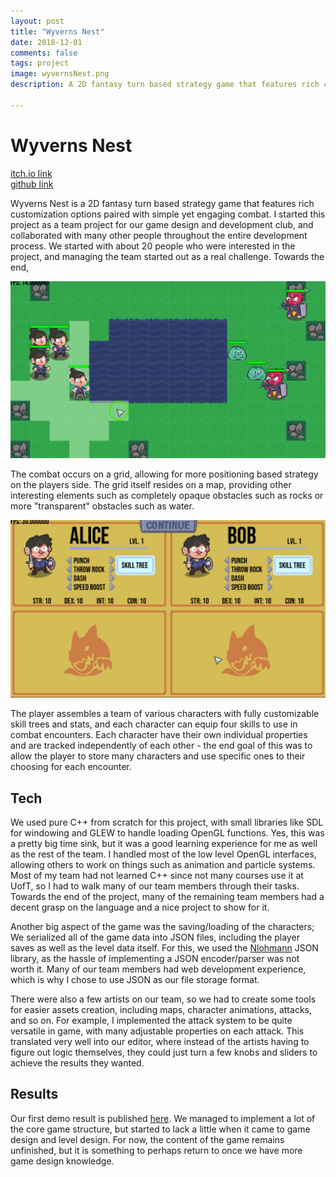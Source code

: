 ```yaml
---
layout: post
title: "Wyverns Nest"
date: 2018-12-01
comments: false
tags: project
image: wyvernsNest.png
description: A 2D fantasy turn based strategy game that features rich customization options paired with simple yet engaging combat.

---
```


# Wyverns Nest

[itch.io link](https://quichi.itch.io/wyverns-nest)  
[github link](https://github.com/ianw3214/WyvernsNest)

Wyverns Nest is a 2D fantasy turn based strategy game that features rich customization options paired with simple yet engaging combat. I started this project as a team project for our game design and development club, and collaborated with many other people throughout the entire development process. We started with about 20 people who were interested in the project, and managing the team started out as a real challenge. Towards the end,

![Screenshot 1](/assets/projects/wyvernsNest1.png)

The combat occurs on a grid, allowing for more positioning based strategy on the players side. The grid itself resides on a map, providing other interesting elements such as completely opaque obstacles such as rocks or more "transparent" obstacles such as water.

![Screenshot 2](/assets/projects/wyvernsNest2.png)

The player assembles a team of various characters with fully customizable skill trees and stats, and each character can equip four skills to use in combat encounters. Each character have their own individual properties and are tracked independently of each other - the end goal of this was to allow the player to store many characters and use specific ones to their choosing for each encounter.

## Tech

We used pure C++ from scratch for this project, with small libraries like SDL for windowing and GLEW to handle loading OpenGL functions. Yes, this was a pretty big time sink, but it was a good learning experience for me as well as the rest of the team. I handled most of the low level OpenGL interfaces, allowing others to work on things such as animation and particle systems. Most of my team had not learned C++ since not many courses use it at UofT, so I had to walk many of our team members through their tasks. Towards the end of the project, many of the remaining team members had a decent grasp on the language and a nice project to show for it.

Another big aspect of the game was the saving/loading of the characters; We serialized all of the game data into JSON files, including the player saves as well as the level data itself. For this, we used the [Nlohmann](https://github.com/nlohmann/json) JSON library, as the hassle of implementing a JSON encoder/parser was not worth it. Many of our team members had web development experience, which is why I chose to use JSON as our file storage format.

There were also a few artists on our team, so we had to create some tools for easier assets creation, including maps, character animations, attacks, and so on. For example, I implemented the attack system to be quite versatile in game, with many adjustable properties on each attack. This translated very well into our editor, where instead of the artists having to figure out logic themselves, they could just turn a few knobs and sliders to achieve the results they wanted.

## Results

Our first demo result is published [here](https://quichi.itch.io/wyverns-nest/devlog/61137/wyverns-nest-devlog-001-official-demo). We managed to implement a lot of the core game structure, but started to lack a little when it came to game design and level design. For now, the content of the game remains unfinished, but it is something to perhaps return to once we have more game design knowledge.
